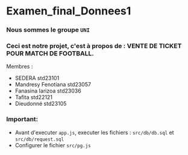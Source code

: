# Examen_final_Donnees1
### Nous sommes le groupe ``UNI``
### Ceci est notre projet, c'est à propos de : **VENTE DE TICKET POUR MATCH DE FOOTBALL**.

Membres :
- SEDERA std23101
- Mandresy Fenotiana std23057
- Fanasina Iarizoa std23036
- Tafita std22121
- Dieudonné std23105

### Important:
- Avant d'executer ``app.js``, executer les fichiers : ``src/db/db.sql`` et ``src/db/request.sql``
- Configurer le fichier ``src/pg.js``

